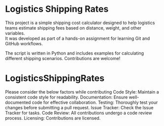 # Logistics Shipping Rates

This project is a simple shipping cost calculator designed to help logistics teams estimate shipping fees based on distance, weight, and other variables.  
It was developed as part of a hands-on assignment for learning Git and GitHub workflows.

The script is written in Python and includes examples for calculating different shipping scenarios. Contributions are welcome!

# LogisticsShippingRates
Please consider the below factors while contributing
Code Style:
Maintain a consistent code style for readability.
Documentation:
Ensure well-documented code for effective collaboration.
Testing:
Thoroughly test your changes before submitting a pull request.
Issue Tracker:
Check the Issue Tracker for tasks.
Code Review:
All contributions undergo a code review process.
Licensing:
Contributions are licensed.
